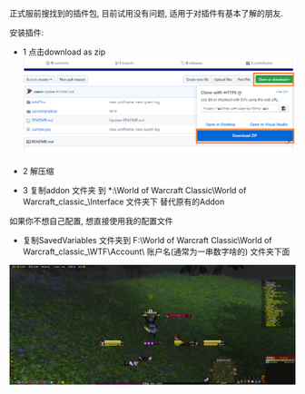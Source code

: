 正式服前搜找到的插件包, 目前试用没有问题, 适用于对插件有基本了解的朋友.

安装插件: 
* 1 点击download as zip 
![sample](https://github.com/ciaeric/Other/blob/master/download.png)

* 2 解压缩
* 3 复制addon 文件夹 到 *:\World of Warcraft Classic\World of Warcraft\_classic_\Interface 文件夹下 替代原有的Addon

如果你不想自己配置, 想直接使用我的配置文件
* 复制SavedVariables 文件夹到  F:\World of Warcraft Classic\World of Warcraft\_classic_\WTF\Account\ 账户名(通常为一串数字啥的) 文件夹下面

![sample](https://github.com/ciaeric/Other/blob/master/Sample.jpg)
